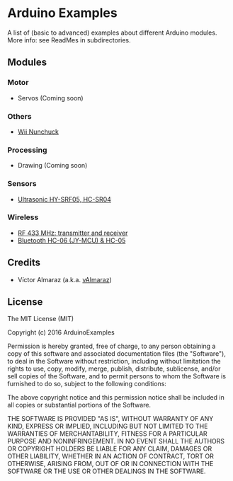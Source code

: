 # Arduino Examples

A list of (basic to advanced) examples about different Arduino modules.
More info: see ReadMes in subdirectories.

## Modules

### Motor
- Servos (Coming soon)

### Others
- [Wii Nunchuck](Other/WiiNunchuck)

### Processing
- Drawing (Coming soon)

### Sensors
- [Ultrasonic HY-SRF05, HC-SR04](Sensor/Ultrasonic)

### Wireless
- [RF 433 MHz: transmitter and receiver](Wireless/RF433)
- [Bluetooth HC-06 (JY-MCU) & HC-05](Wireless/Bluetooth)

## Credits

- Víctor Almaraz (a.k.a. [vAlmaraz](http://www.valmaraz.com))

## License

The MIT License (MIT)

Copyright (c) 2016 ArduinoExamples

Permission is hereby granted, free of charge, to any person obtaining a copy
of this software and associated documentation files (the "Software"), to deal
in the Software without restriction, including without limitation the rights
to use, copy, modify, merge, publish, distribute, sublicense, and/or sell
copies of the Software, and to permit persons to whom the Software is
furnished to do so, subject to the following conditions:

The above copyright notice and this permission notice shall be included in all
copies or substantial portions of the Software.

THE SOFTWARE IS PROVIDED "AS IS", WITHOUT WARRANTY OF ANY KIND, EXPRESS OR
IMPLIED, INCLUDING BUT NOT LIMITED TO THE WARRANTIES OF MERCHANTABILITY,
FITNESS FOR A PARTICULAR PURPOSE AND NONINFRINGEMENT. IN NO EVENT SHALL THE
AUTHORS OR COPYRIGHT HOLDERS BE LIABLE FOR ANY CLAIM, DAMAGES OR OTHER
LIABILITY, WHETHER IN AN ACTION OF CONTRACT, TORT OR OTHERWISE, ARISING FROM,
OUT OF OR IN CONNECTION WITH THE SOFTWARE OR THE USE OR OTHER DEALINGS IN THE
SOFTWARE.

